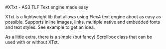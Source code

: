 #XTxt - AS3 TLF Text engine made easy

XTxt is a lightweight lib that allows using Flex4 text engine about as easy as possible.
Supports inline images, links, multiple native and embedded fonts and text styles.
See example to get an idea.

As a little extra, there is a simple (but fancy) Scrollbox class that can be used with or without XTxt.